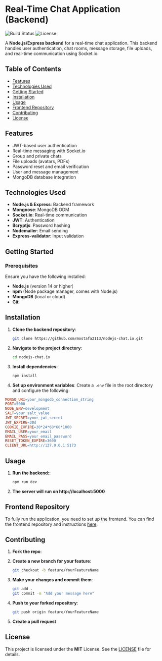 # Real-Time Chat Application (Backend)

![Build Status](https://img.shields.io/badge/build-passing-brightgreen)
![License](https://img.shields.io/badge/license-MIT-blue)

A **Node.js/Express backend** for a real-time chat application. This backend handles user authentication, chat rooms, message storage, file uploads, and real-time communication using Socket.io.

## Table of Contents

- [Features](#features)
- [Technologies Used](#technologies-used)
- [Getting Started](#getting-started)
- [Installation](#installation)
- [Usage](#usage)
- [Frontend Repository](#frontend-repository)
- [Contributing](#contributing)
- [License](#license)

## Features

- JWT-based user authentication
- Real-time messaging with Socket.io
- Group and private chats
- File uploads (avatars, PDFs)
- Password reset and email verification
- User and message management
- MongoDB database integration

## Technologies Used

- **Node.js & Express**: Backend framework
- **Mongoose**: MongoDB ODM
- **Socket.io**: Real-time communication
- **JWT**: Authentication
- **Bcryptjs**: Password hashing
- **Nodemailer**: Email sending
- **Express-validator**: Input validation

## Getting Started

### Prerequisites

Ensure you have the following installed:

- **Node.js** (version 14 or higher)
- **npm** (Node package manager, comes with Node.js)
- **MongoDB** (local or cloud)
- **Git**

## Installation

1. **Clone the backend repository**:
   ```bash
   git clone https://github.com/mostafa2113/nodejs-chat.io.git
   ```
2. **Navigate to the project directory**:

   ```bash
   cd nodejs-chat.io
   ```

3. **Install dependencies**:
   ```bash
   npm install
   ```
4. **Set up environment variables**: Create a `.env` file in the root directory and configure the following:

```makefile
MONGO_URI=your_mongodb_connection_string
PORT=5000
NODE_ENV=development
SALT=your_salt_value
JWT_SECRET=your_jwt_secret
JWT_EXPIRE=30d
COOKIE_EXPIRE=30*24*60*60*1000
EMAIL_USER=your_email
EMAIL_PASS=your_email_password
RESET_TOKEN_EXPIRE=3600
CLIENT_URL=http://127.0.0.1:5173
```

## Usage

1. **Run the backend:**:

   ```bash
   npm run dev
   ```

2. **The server will run on http://localhost:5000**

## Frontend Repository

To fully run the application, you need to set up the frontend. You can find the frontend repository and instructions [here](https://github.com/3laa106/RealTimeChatApplicationFront).

## Contributing

1. **Fork the repo**:

2. **Create a new branch for your feature**:

   ```bash
   git checkout -b feature/YourFeatureName
   ```

3. **Make your changes and commit them**:
   ```bash
   git add .
   git commit -m "Add your message here"
   ```
4. **Push to your forked repository**:
   ```bash
   git push origin feature/YourFeatureName
   ```
5. **Create a pull request**

## License

This project is licensed under the **MIT** License. See the [LICENSE](https://opensource.org/license/mit) file for details.

